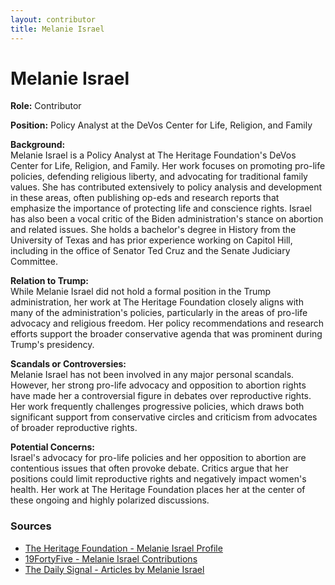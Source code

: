 ```yaml
---
layout: contributor
title: Melanie Israel
---
```


# Melanie Israel

**Role:** Contributor

**Position:** Policy Analyst at the DeVos Center for Life, Religion, and Family

**Background:**  
Melanie Israel is a Policy Analyst at The Heritage Foundation's DeVos Center for Life, Religion, and Family. Her work focuses on promoting pro-life policies, defending religious liberty, and advocating for traditional family values. She has contributed extensively to policy analysis and development in these areas, often publishing op-eds and research reports that emphasize the importance of protecting life and conscience rights. Israel has also been a vocal critic of the Biden administration's stance on abortion and related issues. She holds a bachelor's degree in History from the University of Texas and has prior experience working on Capitol Hill, including in the office of Senator Ted Cruz and the Senate Judiciary Committee.

**Relation to Trump:**  
While Melanie Israel did not hold a formal position in the Trump administration, her work at The Heritage Foundation closely aligns with many of the administration's policies, particularly in the areas of pro-life advocacy and religious freedom. Her policy recommendations and research efforts support the broader conservative agenda that was prominent during Trump's presidency.

**Scandals or Controversies:**  
Melanie Israel has not been involved in any major personal scandals. However, her strong pro-life advocacy and opposition to abortion rights have made her a controversial figure in debates over reproductive rights. Her work frequently challenges progressive policies, which draws both significant support from conservative circles and criticism from advocates of broader reproductive rights.

**Potential Concerns:**  
Israel's advocacy for pro-life policies and her opposition to abortion are contentious issues that often provoke debate. Critics argue that her positions could limit reproductive rights and negatively impact women's health. Her work at The Heritage Foundation places her at the center of these ongoing and highly polarized discussions.

### Sources
- [The Heritage Foundation - Melanie Israel Profile](https://www.heritage.org/staff/melanie-israel)  
- [19FortyFive - Melanie Israel Contributions](https://www.19fortyfive.com/author/melanie-israel)  
- [The Daily Signal - Articles by Melanie Israel](https://www.dailysignal.com/author/misrael/)
